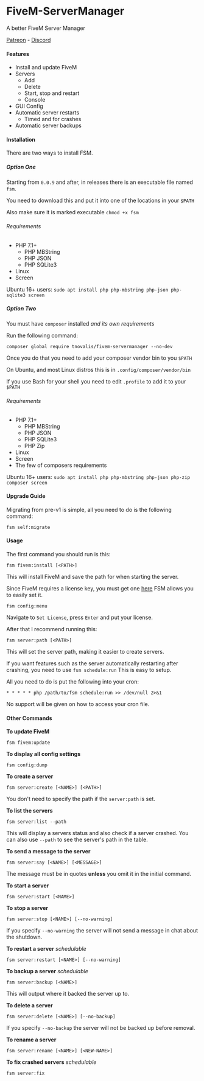 # FiveM-ServerManager

A better FiveM Server Manager

[Patreon](https://www.patreon.com/tnovalis) - [Discord](https://discord.gg/6uaVZxQ)

#### Features
- Install and update FiveM
- Servers
  - Add
  - Delete
  - Start, stop and restart
  - Console
- GUI Config
- Automatic server restarts
  - Timed and for crashes
- Automatic server backups

#### Installation

There are two ways to install FSM.

##### Option One

Starting from `0.0.9` and after, in releases there is an executable file named `fsm`.

You need to download this and put it into one of the locations in your `$PATH`

Also make sure it is marked executable `chmod +x fsm`

###### Requirements
- PHP 7.1+
  - PHP MBString
  - PHP JSON
  - PHP SQLite3
- Linux
- Screen

Ubuntu 16+ users: `sudo apt install php php-mbstring php-json php-sqlite3 screen`

##### Option Two

You must have `composer` installed *and its own requirements*

Run the following command:
```
composer global require tnovalis/fivem-servermanager --no-dev
```

Once you do that you need to add your composer vendor bin to you `$PATH`

On Ubuntu, and most Linux distros this is in `.config/composer/vendor/bin`

If you use Bash for your shell you need to edit `.profile` to add it to your `$PATH`

###### Requirements
- PHP 7.1+
  - PHP MBString
  - PHP JSON
  - PHP SQLite3
  - PHP Zip
- Linux
- Screen
- The few of composers requirements

Ubuntu 16+ users: `sudo apt install php php-mbstring php-json php-zip composer screen`

#### Upgrade Guide

Migrating from pre-v1 is simple, all you need to do is the following command:
```
fsm self:migrate
```

#### Usage

The first command you should run is this:
```
fsm fivem:install [<PATH>]
```
This will install FiveM and save the path for when starting the server.

Since FiveM requires a license key, you must get one [here](https://keymaster.fivem.net)
FSM allows you to easily set it. 
```
fsm config:menu
```
Navigate to `Set License`, press `Enter` and put your license.

After that I recommend running this:
```
fsm server:path [<PATH>]
```
This will set the server path, making it easier to create servers.

If you want features such as the server automatically restarting after crashing, you need to use `fsm schedule:run`
This is easy to setup.

All you need to do is put the following into your cron:
```
* * * * * php /path/to/fsm schedule:run >> /dev/null 2>&1
```
No support will be given on how to access your cron file.

#### Other Commands

**To update FiveM**
```
fsm fivem:update
```

**To display all config settings**
```
fsm config:dump
```

**To create a server**
```
fsm server:create [<NAME>] [<PATH>]
```
You don't need to specify the path if the `server:path` is set.

**To list the servers**
```
fsm server:list --path
```
This will display a servers status and also check if a server crashed. You can also use `--path` to see the server's path in the table.

**To send a message to the server**
```
fsm server:say [<NAME>] [<MESSAGE>]
```
The message must be in quotes **unless** you omit it in the initial command.

**To start a server**
```
fsm server:start [<NAME>]
```

**To stop a server**
```
fsm server:stop [<NAME>] [--no-warning]
```
If you specify `--no-warning` the server will not send a message in chat about the shutdown.

**To restart a server** *schedulable*
```
fsm server:restart [<NAME>] [--no-warning]
```

**To backup a server** *schedulable*
```
fsm server:backup [<NAME>]
```
This will output where it backed the server up to.

**To delete a server**
```
fsm server:delete [<NAME>] [--no-backup]
```
If you specify `--no-backup` the server will not be backed up before removal.

**To rename a server**
```
fsm server:rename [<NAME>] [<NEW-NAME>]
```
**To fix crashed servers** *schedulable*
```
fsm server:fix
```
